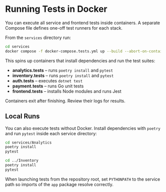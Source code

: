 # Running Tests in Docker

You can execute all service and frontend tests inside containers. A separate Compose file defines one-off test runners for each stack.

From the `services` directory run:

```bash
cd services
docker compose -f docker-compose.tests.yml up --build --abort-on-container-exit
```

This spins up containers that install dependencies and run the test suites:

- **analytics.tests** – runs `poetry install` and `pytest`
- **inventory.tests** – runs `poetry install` and `pytest`
- **auth.tests** – executes `dotnet test`
- **payment.tests** – runs Go unit tests
- **frontend.tests** – installs Node modules and runs Jest

Containers exit after finishing. Review their logs for results.

## Local Runs

You can also execute tests without Docker. Install dependencies with
`poetry` and run `pytest` inside each service directory:

```bash
cd services/Analytics
poetry install
pytest

cd ../Inventory
poetry install
pytest
```

When launching tests from the repository root, set `PYTHONPATH` to the
service path so imports of the `app` package resolve correctly.
